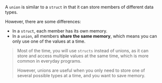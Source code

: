 
A `union` is similar to a `struct` in that it can store members of different data types.

However, there are some differences:

- In a `struct`, each member has its own memory.
- In a `union`, all members **share the same memory**, which means you can only use one of the values at a time.

> Most of the time, you will use `structs` instead of unions, as it can store and access multiple values at the same time, which is more common in everyday programs.
>  
>  However, unions are useful when you only need to store one of several possible types at a time, and you want to save memory.